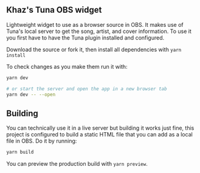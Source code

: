 ## Khaz's Tuna OBS widget

Lightweight widget to use as a browser source in OBS. It makes use of Tuna's local server to get the song, artist, and cover information. To use it you first have to have the Tuna plugin installed and configured.

Download the source or fork it, then install all dependencies with `yarn install`

To check changes as you make them run it with:

```bash
yarn dev

# or start the server and open the app in a new browser tab
yarn dev -- --open
```

## Building

You can technically use it in a live server but building it works just fine, this project is configured to build a static HTML file that you can add as a local file in OBS. Do it by running:

```bash
yarn build
```

You can preview the production build with `yarn preview`.